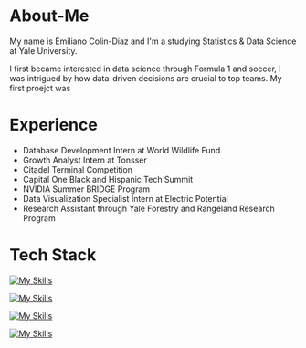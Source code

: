 # About-Me

My name is Emiliano Colin-Diaz and I'm a studying Statistics & Data Science at Yale University.

I first became interested in data science through Formula 1 and soccer, I was intrigued by how data-driven decisions are crucial to top teams. My first proejct was 

# Experience

  - Database Development Intern at World Wildlife Fund
  - Growth Analyst Intern at Tonsser
  - Citadel Terminal Competition
  - Capital One Black and Hispanic Tech Summit
  - NVIDIA Summer BRIDGE Program
  - Data Visualization Specialist Intern at Electric Potential
  - Research Assistant through Yale Forestry and Rangeland Research Program


# Tech Stack
[![My Skills](https://skillicons.dev/icons?i=py,sklearn,pytorch,tensorflow,ai)](https://skillicons.dev)

[![My Skills](https://skillicons.dev/icons?i=r,postgres,mysql,mongodb,sqllite)](https://skillicons.dev)

[![My Skills](https://skillicons.dev/icons?i=js,flask,html,css,express,react,nodejs,django)](https://skillicons.dev)

[![My Skills](https://skillicons.dev/icons?i=pycharm,github,figma,heroku,gcp)](https://skillicons.dev)

